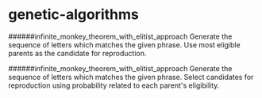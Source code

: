 # genetic-algorithms

######infinite_monkey_theorem_with_elitist_approach
Generate the sequence of letters which matches the given phrase.
Use most eligible parents as the candidate for reproduction.

######infinite_monkey_theorem_with_elitist_approach
Generate the sequence of letters which matches the given phrase.
Select candidates for reproduction using probability related to each parent's eligibility.